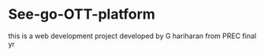 # See-go-OTT-platform

this is a web development project developed by G hariharan from PREC final yr
